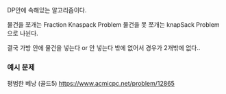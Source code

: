 DP안에 속해있는 알고리즘이다. 

물건을 쪼개는 Fraction Knaspack Problem 
물건을 못 쪼개는 knapSack Problem 
으로 나뉜다. 


결국 가방 안에 물건을 넣는다 or 안 넣는다 밖에 없어서 경우가 2개밖에 없다..  






### 예시 문제
평범한 베낭 (골드5)
https://www.acmicpc.net/problem/12865

